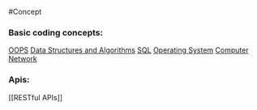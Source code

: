 #Concept 
### Basic coding concepts:
[OOPS](OOPS)
[Data Structures and Algorithms](Data%20Structures%20and%20Algorithms)
[SQL](SQL)
[Operating System](Operating%20System)
[Computer Network](Socket%20Programming)

### Apis:
[[RESTful APIs]]

